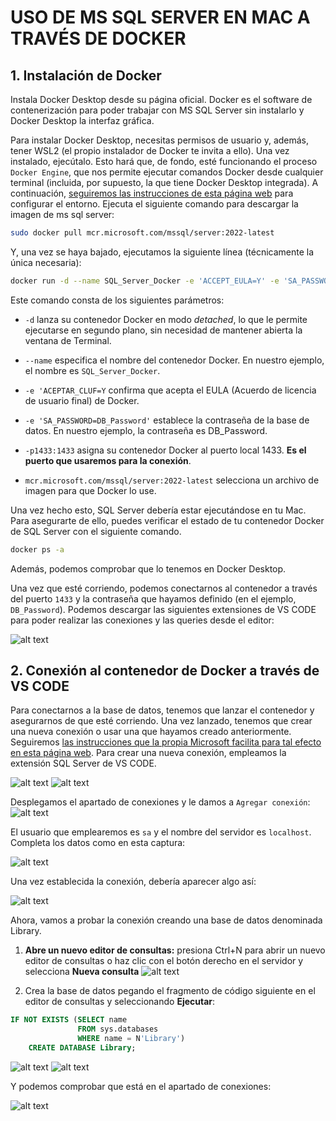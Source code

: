 # USO DE MS SQL SERVER EN MAC A TRAVÉS DE DOCKER

## 1. Instalación de Docker

Instala Docker Desktop desde su página oficial. Docker es el software de contenerización para poder trabajar con MS SQL Server sin instalarlo y Docker Desktop la interfaz gráfica. 

Para instalar Docker Desktop, necesitas permisos de usuario y, además, tener WSL2 (el propio instalador de Docker te invita a ello). Una vez instalado, ejecútalo. Esto hará que, de fondo, esté funcionando el proceso `Docker Engine`, que nos permite ejecutar comandos Docker desde cualquier terminal (incluida, por supuesto, la que tiene Docker Desktop integrada). A continuación, [seguiremos las instrucciones de esta página web](https://www-devart-com.translate.goog/dbforge/sql/studio/install-sql-server-on-mac.html?_x_tr_sl=en&_x_tr_tl=es&_x_tr_hl=es&_x_tr_pto=tc) para configurar el entorno. Ejecuta el siguiente comando para descargar la imagen de ms sql server:
```bash
sudo docker pull mcr.microsoft.com/mssql/server:2022-latest
```
Y, una vez se haya bajado, ejecutamos la siguiente línea (técnicamente la única necesaria):
```bash
docker run -d --name SQL_Server_Docker -e 'ACCEPT_EULA=Y' -e 'SA_PASSWORD=DB_Password' -p 1433:1433 mcr.microsoft.com/mssql/server:2022-latest
```
Este comando consta de los siguientes parámetros:

- `-d` lanza su contenedor Docker en modo *detached*, lo que le permite ejecutarse en segundo plano, sin necesidad de mantener abierta la ventana de Terminal.

- `--name` especifica el nombre del contenedor Docker. En nuestro ejemplo, el nombre es `SQL_Server_Docker`.
- `-e 'ACEPTAR_CLUF=Y` confirma que acepta el EULA (Acuerdo de licencia de usuario final) de Docker.
- `-e 'SA_PASSWORD=DB_Password'` establece la contraseña de la base de datos. En nuestro ejemplo, la contraseña es DB_Password.
- `-p1433:1433` asigna su contenedor Docker al puerto local 1433. **Es el puerto que usaremos para la conexión**.
- `mcr.microsoft.com/mssql/server:2022-latest` selecciona un archivo de imagen para que Docker lo use.

Una vez hecho esto, SQL Server debería estar ejecutándose en tu Mac. Para asegurarte de ello, puedes verificar el estado de tu contenedor Docker de SQL Server con el siguiente comando.

```bash
docker ps -a
```

Además, podemos comprobar que lo tenemos en Docker Desktop.

Una vez que esté corriendo, podemos conectarnos al contenedor a través del puerto `1433` y la contraseña que hayamos definido (en el ejemplo, `DB_Password`). Podemos descargar las siguientes extensiones de VS CODE para poder realizar las conexiones y las queries desde el editor:

![alt text](uso-de-msqlserver-en-mac-con-docker/image.png)

## 2. Conexión al contenedor de Docker a través de VS CODE

Para conectarnos a la base de datos, tenemos que lanzar el contenedor y asegurarnos de que esté corriendo. Una vez lanzado, tenemos que crear una nueva conexión o usar una que hayamos creado anteriormente. Seguiremos [las instrucciones que la propia Microsoft facilita para tal efecto en esta página web](https://learn.microsoft.com/es-es/sql/tools/visual-studio-code-extensions/mssql/connect-database-visual-studio-code?view=sql-server-ver17). Para crear una nueva conexión, empleamos la extensión SQL Server de VS CODE.

![alt text](uso-de-msqlserver-en-mac-con-docker/image-1.png)
![alt text](uso-de-msqlserver-en-mac-con-docker/image-2.png)

Desplegamos el apartado de conexiones y le damos a `Agregar conexión`:
![alt text](uso-de-msqlserver-en-mac-con-docker/image-3.png)

El usuario que emplearemos es `sa` y el nombre del servidor es `localhost`. Completa los datos como en esta captura:

![alt text](uso-de-msqlserver-en-mac-con-docker/image-4.png)

Una vez establecida la conexión, debería aparecer algo así:

![alt text](uso-de-msqlserver-en-mac-con-docker/image-5.png)

Ahora, vamos a probar la conexión creando una base de datos denominada Library.

1) **Abre un nuevo editor de consultas:** presiona Ctrl+N para abrir un nuevo editor de consultas o haz clic con el botón derecho en el servidor y selecciona **Nueva consulta**
![alt text](uso-de-msqlserver-en-mac-con-docker/image-6.png)

2) Crea la base de datos pegando el fragmento de código siguiente en el editor de consultas y seleccionando **Ejecutar**:

```sql
IF NOT EXISTS (SELECT name
               FROM sys.databases
               WHERE name = N'Library')
    CREATE DATABASE Library;
```

![alt text](uso-de-msqlserver-en-mac-con-docker/image-7.png)
![alt text](uso-de-msqlserver-en-mac-con-docker/image-8.png)

Y podemos comprobar que está en el apartado de conexiones:

![alt text](uso-de-msqlserver-en-mac-con-docker/image-9.png)